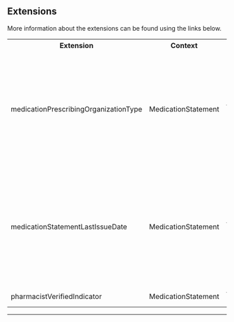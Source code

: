 ## Extensions

More information about the extensions can be found using the links below.

<table class="assets" title="Extension list">
<tr>
<th class="width20">Extension</th>
<th class="width20">Context</th>
<th class="width30">Link</th>
<th class="width30">Comment</th>
</tr>
<tr>
<td>medicationPrescribingOrganizationType</td>
<td>MedicationStatement</td>
<td>{{pagelink:Extension-UKCore-MedicationPrescribingOrganizationType}}</td>
<td>An extension to identify if the medication was <code>prescribed-at-gp-practice</code> or <code>prescribed-by-another-organisation</code>.

This extension is likely only to be populated by GP systems.</td>
</tr>
<tr>
<td>medicationStatementLastIssueDate</td>
<td>MedicationStatement</td>
<td>{{pagelink:Extension-UKCore-MedicationStatementLastIssueDate}}</td>
<td>An extension for the date or date/time that the medication described in the <code>MedicationStatement</code> was last requested/prescribed.

The presence of this data does not imply medication has been dispensed or supplied to the patient.</td>
</tr>
<tr>
<td>pharmacistVerifiedIndicator</td>
<td>MedicationStatement</td>
<td>{{pagelink:Extension-UKCore-PharmacistVerifiedIndicator}}</td>
<td></td>
</tr>
</table>

---



